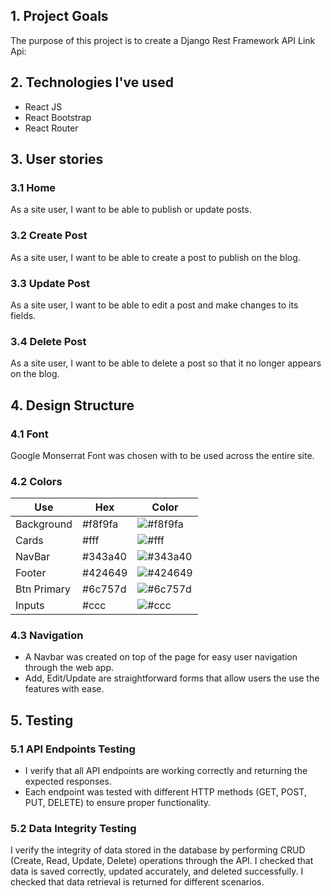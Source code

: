 
## 1. Project Goals
The purpose of this project is to create a Django Rest Framework API 
Link Api:  

## 2. Technologies I've used
- React JS
- React Bootstrap
- React Router

## 3. User stories
###  3.1 Home
As a site user, I want to be able to publish or update posts.

###  3.2 Create Post
As a site user, I want to be able to create a post to publish on the blog. 

###  3.3 Update Post
As a site user, I want to be able to edit a post and make changes to its fields. 

###  3.4 Delete Post
As a site user, I want to be able to delete a post so that it no longer appears on the blog. 

## 4. Design Structure
### 4.1 Font
Google Monserrat Font was chosen with to be used across the entire site.

### 4.2 Colors
| Use           | Hex     | Color                                                    |
| ------------- | ------- | -------------------------------------------------------- |
| Background    | #f8f9fa | ![#f8f9fa](https://via.placeholder.com/10/f8f9fa?text=+) |
| Cards         | #fff    | ![#fff](https://via.placeholder.com/10/fff?text=+)       |
| NavBar        | #343a40 | ![#343a40](https://via.placeholder.com/10/343a40?text=+) |
| Footer        | #424649 | ![#424649](https://via.placeholder.com/10/424649?text=+) |
| Btn Primary   | #6c757d | ![#6c757d](https://via.placeholder.com/10/6c757d?text=+) |
| Inputs        | #ccc    | ![#ccc](https://via.placeholder.com/10/ccc?text=+)       |

### 4.3 Navigation
- A Navbar was created on top of the page for easy user navigation through the web app.
- Add, Edit/Update are straightforward forms that allow users the use the features with ease.

## 5. Testing
### 5.1 API Endpoints Testing
- I verify that all API endpoints are working correctly and returning the expected responses.
- Each endpoint was tested with different HTTP methods (GET, POST, PUT, DELETE) to ensure proper functionality.

### 5.2 Data Integrity Testing
I verify the integrity of data stored in the database by performing CRUD (Create, Read, Update, Delete) operations through the API.
I checked that data is saved correctly, updated accurately, and deleted successfully.
I checked that data retrieval is returned for different scenarios.





